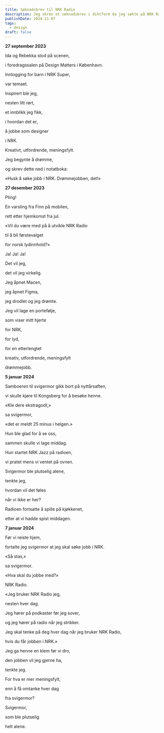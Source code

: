 ```yaml
---
title: Søknadsbrev til NRK Radio
description: Jeg skrev et søknadsbrev i diktform da jeg søkte på NRK Radio som UX-designer
publishDate: 2024-11-07
tags:
  - design
draft: false
---
```





**27 september 2023**



Ida og Rebekka stod på scenen,

i foredragssalen på Design Matters i København.

Innlogging for barn i NRK Super,

var temaet. 


Inspirert ble jeg,

nesten litt rørt,

et innblikk jeg fikk,

i hvordan det er,

å jobbe som designer 

i NRK.



Kreativt, utfordrende, meningsfylt.



Jeg begynte å drømme,

og skrev dette ned i notatboka:

«Husk å søke jobb i NRK. Drømmejobben, det!»



**27 desember 2023**



Pling!

En varsling fra Finn på mobilen,

rett etter hjemkomst fra jul.



«Vil du være med på å utvikle NRK Radio

til å bli førstevalget

for norsk lydinnhold?»



Ja! Ja! Ja!

Det vil jeg,

det vil jeg virkelig.



Jeg åpnet Macen,

jeg åpnet Figma,

jeg drodlet og jeg drømte.



Jeg vil lage en portefølje,

som viser mitt hjerte

for NRK,

for lyd,

for en etterlengtet

kreativ, utfordrende, meningsfylt

drømmejobb.



**5 januar 2024**



Samboeren til svigermor gikk bort på nyttårsaften,

vi skulle kjøre til Kongsberg for å besøke henne.



«Kle dere ekstragodt,»

sa svigermor,

«det er meldt 25 minus i helgen.»



Hun ble glad for å se oss,

sammen skulle vi lage middag.



Hun startet NRK Jazz på radioen,

vi pratet mens vi ventet på ovnen.



Svigermor ble plutselig alene,

tenkte jeg,

hvordan vil det føles

når vi ikke er her?



Radioen fortsatte å spille på kjøkkenet,

etter at vi hadde spist middagen.



**7 januar 2024**



Før vi reiste hjem,

fortalte jeg svigermor at jeg skal søke jobb i NRK.



«Så stas,» 

sa svigermor.



«Hva skal du jobbe med?»

NRK Radio.



«Jeg bruker NRK Radio jeg,

nesten hver dag.



Jeg hører på podkaster før jeg sover,

og jeg hører på radio når jeg strikker.

Jeg skal tenke på deg hver dag når jeg bruker NRK Radio,

hvis du får jobben i NRK.»



Jeg ga henne en klem før vi dro,

den jobben vil jeg gjerne ha,

tenkte jeg.



For hva er mer meningsfylt,

enn å få omtanke hver dag

fra svigermor?

Svigermor,

som ble plutselig

helt alene.

